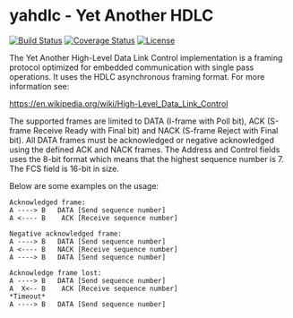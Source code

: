 # yahdlc - Yet Another HDLC

[![Build Status](https://travis-ci.org/bang-olufsen/yahdlc.png)](https://travis-ci.org/bang-olufsen/yahdlc) [![Coverage Status](https://coveralls.io/repos/bang-olufsen/yahdlc/badge.svg?branch=master&service=github)](https://coveralls.io/github/bang-olufsen/yahdlc?branch=master) [![License](https://img.shields.io/github/license/mashape/apistatus.svg)](LICENSE)

The Yet Another High-Level Data Link Control implementation is a framing protocol optimized for embedded communication with single pass operations. It uses the HDLC asynchronous framing format. For more information see:

https://en.wikipedia.org/wiki/High-Level_Data_Link_Control

The supported frames are limited to DATA (I-frame with Poll bit), ACK (S-frame Receive Ready with Final bit) and NACK (S-frame Reject with Final bit). All DATA frames must be acknowledged or negative acknowledged using the defined ACK and NACK frames. The Address and Control fields uses the 8-bit format which means that the highest sequence number is 7. The FCS field is 16-bit in size.

Below are some examples on the usage:

```
Acknowledged frame:
A ----> B   DATA [Send sequence number]
A <---- B    ACK [Receive sequence number]

Negative acknowledged frame:
A ----> B   DATA [Send sequence number]
A <---- B   NACK [Receive sequence number]
A ----> B   DATA [Send sequence number]

Acknowledge frame lost:
A ----> B   DATA [Send sequence number]
A  X<-- B    ACK [Receive sequence number]
*Timeout*
A ----> B   DATA [Send sequence number]
```
